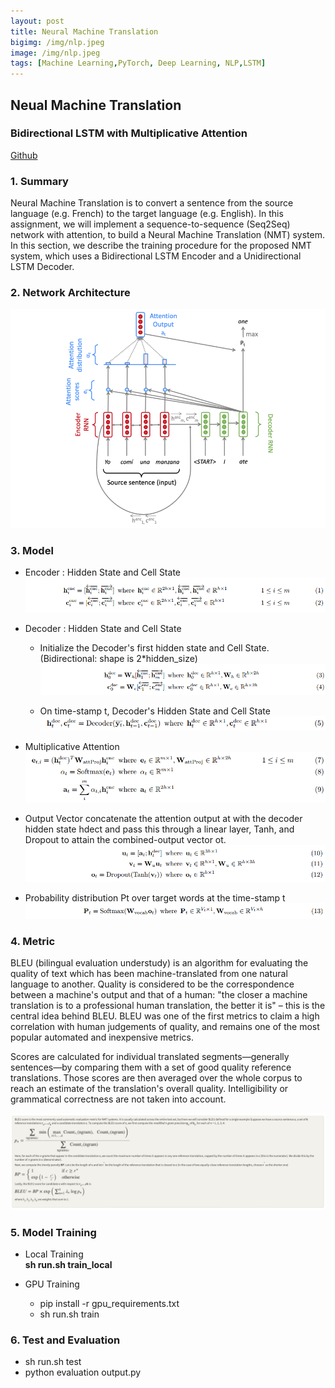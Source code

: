 ```yaml
---
layout: post
title: Neural Machine Translation
bigimg: /img/nlp.jpeg
image: /img/nlp.jpeg
tags: [Machine Learning,PyTorch, Deep Learning, NLP,LSTM]
---
```




## Neual Machine Translation
### Bidirectional LSTM with Multiplicative Attention   
[Github](https://github.com/Pyligent/Neual-Machine-Translation)
### 1. Summary
Neural Machine Translation is to convert a sentence from the source language (e.g. French) to the target language (e.g. English). In this assignment, we will implement a sequence-to-sequence (Seq2Seq) network with attention, to build a Neural Machine Translation (NMT) system. In this section, we describe the training procedure for the proposed NMT system, which uses a Bidirectional LSTM Encoder and a Unidirectional LSTM Decoder.


### 2. Network Architecture
![img1](/img/nmt.png)

### 3. Model
- Encoder : Hidden State and Cell State
![img2](/img/hc.png)

- Decoder : Hidden State and Cell State
  - Initialize the Decoder's first hidden state and Cell State. (Bidirectional: shape is 2*hidden_size)
  ![img3](/img/de.png)
  
  - On time-stamp t, Decoder's Hidden State and Cell State
  ![img4](/img/de1.png)
  
- Multiplicative Attention
![img5](/img/mul.png)

- Output Vector 
concatenate the attention output at with the decoder hidden state hdect and pass this through a linear layer, Tanh, and Dropout to attain the combined-output vector ot.  
![img6](/img/ot.png)

- Probability distribution Pt over target words at the time-stamp t
![img7](/img/pt.png)

### 4. Metric

BLEU (bilingual evaluation understudy) is an algorithm for evaluating the quality of text which has been machine-translated from one natural language to another. Quality is considered to be the correspondence between a machine's output and that of a human: "the closer a machine translation is to a professional human translation, the better it is" – this is the central idea behind BLEU. BLEU was one of the first metrics to claim a high correlation with human judgements of quality, and remains one of the most popular automated and inexpensive metrics.

Scores are calculated for individual translated segments—generally sentences—by comparing them with a set of good quality reference translations. Those scores are then averaged over the whole corpus to reach an estimate of the translation's overall quality. Intelligibility or grammatical correctness are not taken into account.

![img8](/img/BLEU.png)

### 5. Model Training

- Local Training   
  **sh run.sh train_local**

- GPU Training   
  - pip install -r gpu_requirements.txt
  - sh run.sh train 
  
### 6. Test and Evaluation   
  - sh run.sh test
  - python evaluation output.py 
